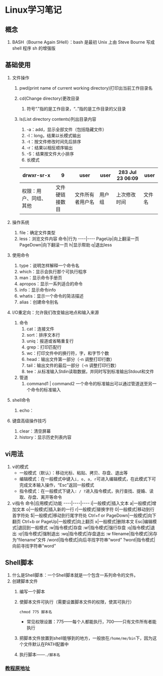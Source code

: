 # Linux学习笔记

## 概念

1. BASH（Bourne Again SHell）：bash 是最初 Unix 上由 Steve Bourne 写成 shell 程序 sh 的增强版

## 基础使用

1. 文件操作
   1. pwd(print name of current working directory)打印出当前工作目录名
   2. cd(Change directory)更改目录
      1. 符号“.”指的是工作目录，“..”指的是工作目录的父目录
   3. ls(List directory contents)列出目录内容
      1. -a：add，显示全部文件（包括隐藏文件）
      2. -l：long，结果以长模式输出
      3. -t：按文件修改时间先后排序
      4. -r：结果以相反顺序输出
      5. -S：结果按文件大小排序
      6. 长模式

      drwxr-sr-x | 9 | user | user | 283 Jul 23 06:09 | user
      ----|----|----|----|----|----
      权限：用户、同组、其他|文件硬链接数目|文件所有者用户名|用户组|上次修改时间|文件名

2. 操作系统
   1. file：确定文件类型
   2. less：浏览文件内容
      命令|行为
      ----|----
      PageUp|向上翻滚一页
      PageDown|向下翻滚一页
      h|显示帮助
      q|退出less
3. 使用命令
   1. type：说明怎样解释一个命令名
   2. which：显示会执行那个可执行程序
   3. man：显示命令手册页
   4. apropos：显示一系列适合的命令
   5. info：显示命令info
   6. whatis：显示一个命令的简洁描述
   7. alias：创建命令别名
4. I/O重定向：允许我们改变输出地点和输入来源
   1. 命令
      1. cat：连接文件
      2. sort：排序文本行
      3. uniq：报道或省略重复行
      4. grep：打印匹配行
      5. wc：打印文件中的换行符，字，和字节个数
      6. head：输出文件第一部分（-n 调整打印行数）
      7. tail：输出文件的最后一部分（-n 调整打印行数）
      8. tee：从标准输入Stdin读取数据，并同时写到标准输出Stdout和文件
   2. 管道
      1. command1 | command2 一个命令的标准输出可以通过管道送至另一个命令的标准输入
5. shell命令
   1. echo：
6. 键盘高级操作技巧
   1. clear：清空屏幕
   2. history：显示历史列表内容

## vi用法

1. vi的模式
   - 一般模式（默认）：移动光标、粘贴、拷贝、存盘、退出等
   - 编辑模式：在一般模式中键入`i, o, a, r`可进入编辑模式，在此模式下可完成文本输入操作，“Esc”返回一般模式
   - 指令模式：在一般模式下键入`: / ?`进入指令模式，执行查找、提婚、读取、存盘、离开等命令
2. vi指令
    命令|应用模式|功能
    ----|----|----
    i|一般模式|插入文本
    a|一般模式|增加文本
    o|一般模式|插入新的一行
    r|一般模式|替换字符
    0|一般模式|移动到行首字符处
    $|一般模式|移动到行尾字符处
    Ctrl+f or PageDown|一般模式|向下翻页
    Ctrl+b or PageUp|一般模式|向上翻页
    x|一般模式|删除本文
    Esc|编辑模式|退回到一般模式
    :w|指令模式|存盘
    :w!|指令模式|强行存盘
    :q|指令模式|退出
    :q!|指令模式|强制退出
    :wq|指令模式|存盘退出
    :w filename|指令模式|另存为“filename”文件
    /word|指令模式|向后寻找字符串“word”
    ?word|指令模式|向前寻找字符串“word”

## Shell脚本

1. 什么是Shell脚本：一个Shell脚本就是一个包含一系列命令的文件。
2. 创建脚本文件
   1. 编写一个脚本
   2. 使脚本文件可执行（需要设置脚本文件的权限，使其可执行）

      ```shell
      chmod 775 脚本名
      ```

      - 常见权限设置：775——每个人都能执行，700——只有文件所有者能执行

   3. 把脚本文件放置到shell能够到的地方，一般放在`/home/me/bin`下，因为这个文件默认在PATH配置中
   4. 执行脚本——`./脚本名`

### [教程原地址](http://billie66.github.io/TLCL/book/index.html)
